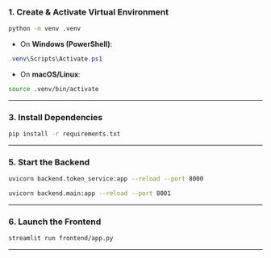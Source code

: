 
### 1. Create & Activate Virtual Environment

```bash
python -m venv .venv
```

- On **Windows (PowerShell)**:

```powershell
.venv\Scripts\Activate.ps1
```

- On **macOS/Linux**:

```bash
source .venv/bin/activate
```

---

### 3. Install Dependencies

```bash
pip install -r requirements.txt
```

---

### 5. Start the Backend
```bash
uvicorn backend.token_service:app --reload --port 8000
```
```bash
uvicorn backend.main:app --reload --port 8001
```

---

### 6. Launch the Frontend

```bash
streamlit run frontend/app.py
```
---